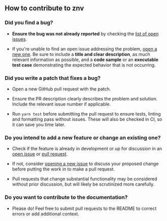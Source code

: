 ## How to contribute to znv

### Did you find a bug?

- **Ensure the bug was not already reported** by checking the [list of open
  issues](https://github.com/lostfictions/znv/issues).

- If you're unable to find an open issue addressing the problem, [open a new
  one](https://github.com/lostfictions/znv/issues/new). Be sure to include a
  **title and clear description**, as much relevant information as possible, and
  a **code sample** or an **executable test case** demonstrating the expected
  behavior that is not occurring.

### Did you write a patch that fixes a bug?

- Open a new GitHub pull request with the patch.

- Ensure the PR description clearly describes the problem and solution. Include
  the relevant issue number if applicable.

- Run `yarn test` before submitting the pull request to ensure tests, linting
  and formatting pass without issues. These will also be checked in CI, so it
  can save you time later.

### Do you intend to add a new feature or change an existing one?

- Check if the feature is already in development or up for discussion in an
  [open issue](https://github.com/lostfictions/znv/issues) or [pull
  request](https://github.com/lostfictions/znv/pulls).

- If not, consider [opening a new
  issue](https://github.com/lostfictions/znv/issues/new) to discuss your
  proposed change before putting the work in to make a pull request.

- Pull requests that change substantial functionality may be considered without
  prior discussion, but will likely be scrutinized more carefully.

### Do you want to contribute to the documentation?

- Please do! Feel free to submit pull requests to the README to correct errors
  or add additional context.
